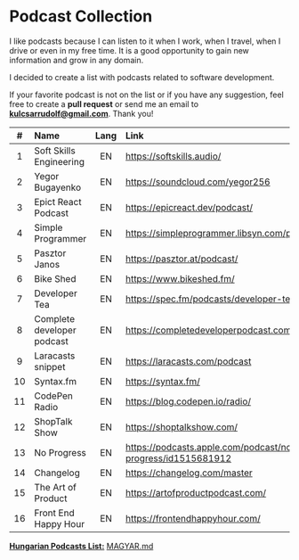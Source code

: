 # Podcast Collection

I like podcasts because I can listen to it when I work, when I travel, when I drive or even in my free time. It is a good opportunity to gain new information and grow in any domain.

I decided to create a list with podcasts related to software development.

If your favorite podcast is not on the list or if you have any suggestion, feel free to create a **pull request** or send me an email to **kulcsarrudolf@gmail.com**. Thank you!

|  #  | Name                       | Lang | Link                                                        |
| :-: | :------------------------- | :--: | :---------------------------------------------------------- |
|  1  | Soft Skills Engineering    |  EN  | https://softskills.audio/                                   |
|  2  | Yegor Bugayenko            |  EN  | https://soundcloud.com/yegor256                             |
|  3  | Epict React Podcast        |  EN  | https://epicreact.dev/podcast/                              |
|  4  | Simple Programmer          |  EN  | https://simpleprogrammer.libsyn.com/podcast                 |
|  5  | Pasztor Janos              |  EN  | https://pasztor.at/podcast/                                 |
|  6  | Bike Shed                  |  EN  | https://www.bikeshed.fm/                                    |
|  7  | Developer Tea              |  EN  | https://spec.fm/podcasts/developer-tea                      |
|  8  | Complete developer podcast |  EN  | https://completedeveloperpodcast.com/                       |
|  9  | Laracasts snippet          |  EN  | https://laracasts.com/podcast                               |
| 10  | Syntax.fm                  |  EN  | https://syntax.fm/                                          |
| 11  | CodePen Radio              |  EN  | https://blog.codepen.io/radio/                              |
| 12  | ShopTalk Show              |  EN  | https://shoptalkshow.com/                                   |
| 13  | No Progress                |  EN  | https://podcasts.apple.com/podcast/no-progress/id1515681912 |
| 14  | Changelog                  |  EN  | https://changelog.com/master                                |
| 15  | The Art of Product         |  EN  | https://artofproductpodcast.com/                            |
| 16  | Front End Happy Hour       |  EN  | https://frontendhappyhour.com/                              |

[**Hungarian Podcasts List:**](https://github.com/kulcsarrudolf/podcast/blob/master/MAGYAR.MD) [MAGYAR.md](https://github.com/kulcsarrudolf/podcast/blob/master/MAGYAR.MD)
